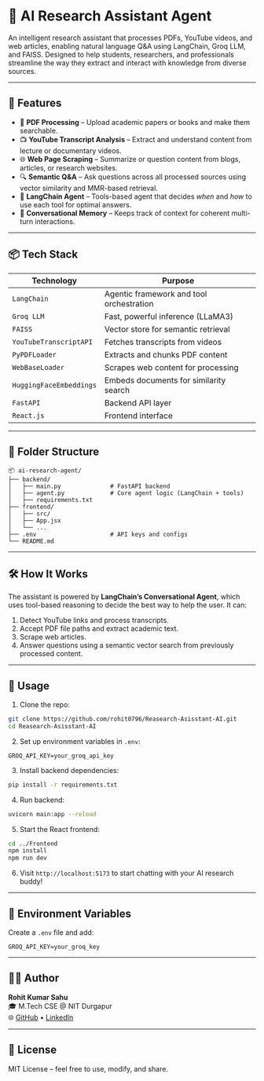 # 🧠 AI Research Assistant Agent

An intelligent research assistant that processes PDFs, YouTube videos, and web articles, enabling natural language Q&A using LangChain, Groq LLM, and FAISS. Designed to help students, researchers, and professionals streamline the way they extract and interact with knowledge from diverse sources.

---

## 🚀 Features

- 📄 **PDF Processing** – Upload academic papers or books and make them searchable.
- 📺 **YouTube Transcript Analysis** – Extract and understand content from lecture or documentary videos.
- 🌐 **Web Page Scraping** – Summarize or question content from blogs, articles, or research websites.
- 🔍 **Semantic Q&A** – Ask questions across all processed sources using vector similarity and MMR-based retrieval.
- 🧩 **LangChain Agent** – Tools-based agent that decides *when* and *how* to use each tool for optimal answers.
- 💬 **Conversational Memory** – Keeps track of context for coherent multi-turn interactions.

---

## 📦 Tech Stack

| Technology               | Purpose                                      |
|--------------------------|----------------------------------------------|
| `LangChain`              | Agentic framework and tool orchestration     |
| `Groq LLM`               | Fast, powerful inference (LLaMA3)            |
| `FAISS`                  | Vector store for semantic retrieval          |
| `YouTubeTranscriptAPI`   | Fetches transcripts from videos              |
| `PyPDFLoader`            | Extracts and chunks PDF content              |
| `WebBaseLoader`          | Scrapes web content for processing           |
| `HuggingFaceEmbeddings`  | Embeds documents for similarity search       |
| `FastAPI`                | Backend API layer                            |
| `React.js`               | Frontend interface                           |

---

## 📁 Folder Structure

```
📦 ai-research-agent/
├── backend/
│   ├── main.py              # FastAPI backend
│   ├── agent.py             # Core agent logic (LangChain + tools)
│   ├── requirements.txt
├── frontend/
│   ├── src/
│   ├── App.jsx
│   └── ...
├── .env                     # API keys and configs
└── README.md
```

---

## 🛠️ How It Works

The assistant is powered by **LangChain’s Conversational Agent**, which uses tool-based reasoning to decide the best way to help the user. It can:

1. Detect YouTube links and process transcripts.
2. Accept PDF file paths and extract academic text.
3. Scrape web articles.
4. Answer questions using a semantic vector search from previously processed content.

---

## 🧪 Usage

1. Clone the repo:

```bash
git clone https://github.com/rohit0796/Reasearch-Asisstant-AI.git
cd Reasearch-Asisstant-AI
```

2. Set up environment variables in `.env`:

```env
GROQ_API_KEY=your_groq_api_key
```

3. Install backend dependencies:

```bash
pip install -r requirements.txt
```

4. Run backend:

```bash
uvicorn main:app --reload
```

5. Start the React frontend:

```bash
cd ../Frontend
npm install
npm run dev
```

6. Visit `http://localhost:5173` to start chatting with your AI research buddy!

---

## 🔐 Environment Variables

Create a `.env` file and add:

```env
GROQ_API_KEY=your_groq_key
```
---

## 👨‍💻 Author

**Rohit Kumar Sahu**  
🎓 M.Tech CSE @ NIT Durgapur  
🌐 [GitHub](https://github.com/rohit0796) • [LinkedIn](https://www.linkedin.com/in/rohit--sahu-/)

---

## 📜 License

MIT License – feel free to use, modify, and share.
